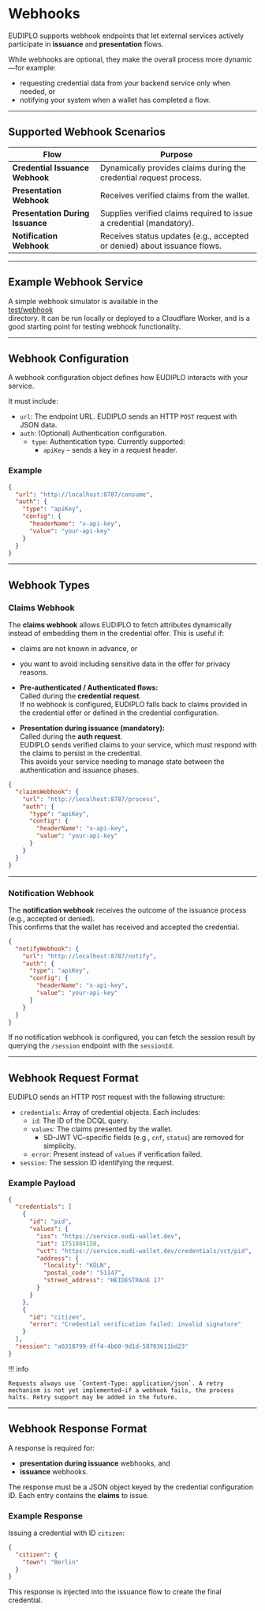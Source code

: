 # Webhooks

EUDIPLO supports webhook endpoints that let external services actively participate in **issuance** and **presentation** flows.

While webhooks are optional, they make the overall process more dynamic—for example:

- requesting credential data from your backend service only when needed, or
- notifying your system when a wallet has completed a flow.

---

## Supported Webhook Scenarios

| Flow                             | Purpose                                                                  |
| -------------------------------- | ------------------------------------------------------------------------ |
| **Credential Issuance Webhook**  | Dynamically provides claims during the credential request process.       |
| **Presentation Webhook**         | Receives verified claims from the wallet.                                |
| **Presentation During Issuance** | Supplies verified claims required to issue a credential (mandatory).     |
| **Notification Webhook**         | Receives status updates (e.g., accepted or denied) about issuance flows. |

---

## Example Webhook Service

A simple webhook simulator is available in the  
[test/webhook](https://github.com/openwallet-foundation-labs/eudiplo/tree/main/test/webhook)  
directory. It can be run locally or deployed to a Cloudflare Worker, and is a good starting point for testing webhook functionality.

---

## Webhook Configuration

A webhook configuration object defines how EUDIPLO interacts with your service.

It must include:

- `url`: The endpoint URL. EUDIPLO sends an HTTP `POST` request with JSON data.
- `auth`: (Optional) Authentication configuration.
  - `type`: Authentication type. Currently supported:
    - `apiKey` – sends a key in a request header.

### Example

```json
{
  "url": "http://localhost:8787/consume",
  "auth": {
    "type": "apiKey",
    "config": {
      "headerName": "x-api-key",
      "value": "your-api-key"
    }
  }
}
```

---

## Webhook Types

### Claims Webhook

The **claims webhook** allows EUDIPLO to fetch attributes dynamically instead of embedding them in the credential offer. This is useful if:

- claims are not known in advance, or
- you want to avoid including sensitive data in the offer for privacy reasons.

- **Pre-authenticated / Authenticated flows:**  
  Called during the **credential request**.  
  If no webhook is configured, EUDIPLO falls back to claims provided in the credential offer or defined in the credential configuration.

- **Presentation during issuance (mandatory):**  
  Called during the **auth request**.  
  EUDIPLO sends verified claims to your service, which must respond with the claims to persist in the credential.  
  This avoids your service needing to manage state between the authentication and issuance phases.

```json
{
  "claimsWebhook": {
    "url": "http://localhost:8787/process",
    "auth": {
      "type": "apiKey",
      "config": {
        "headerName": "x-api-key",
        "value": "your-api-key"
      }
    }
  }
}
```

---

### Notification Webhook

The **notification webhook** receives the outcome of the issuance process (e.g., accepted or denied).  
This confirms that the wallet has received and accepted the credential.

```json
{
  "notifyWebhook": {
    "url": "http://localhost:8787/notify",
    "auth": {
      "type": "apiKey",
      "config": {
        "headerName": "x-api-key",
        "value": "your-api-key"
      }
    }
  }
}
```

If no notification webhook is configured, you can fetch the session result by querying the `/session` endpoint with the `sessionId`.

---

## Webhook Request Format

EUDIPLO sends an HTTP `POST` request with the following structure:

- `credentials`: Array of credential objects. Each includes:
  - `id`: The ID of the DCQL query.
  - `values`: The claims presented by the wallet.
    - SD-JWT VC–specific fields (e.g., `cnf`, `status`) are removed for simplicity.
  - `error`: Present instead of `values` if verification failed.
- `session`: The session ID identifying the request.

### Example Payload

```json
{
  "credentials": [
    {
      "id": "pid",
      "values": {
        "iss": "https://service.eudi-wallet.dev",
        "iat": 1751884150,
        "vct": "https://service.eudi-wallet.dev/credentials/vct/pid",
        "address": {
          "locality": "KÖLN",
          "postal_code": "51147",
          "street_address": "HEIDESTRAẞE 17"
        }
      }
    },
    {
      "id": "citizen",
      "error": "Credential verification failed: invalid signature"
    }
  ],
  "session": "a6318799-dff4-4b60-9d1d-58703611bd23"
}
```

!!! info

    Requests always use `Content-Type: application/json`. A retry mechanism is not yet implemented—if a webhook fails, the process halts. Retry support may be added in the future.

---

## Webhook Response Format

A response is required for:

- **presentation during issuance** webhooks, and
- **issuance** webhooks.

The response must be a JSON object keyed by the credential configuration ID. Each entry contains the **claims** to issue.

### Example Response

Issuing a credential with ID `citizen`:

```json
{
  "citizen": {
    "town": "Berlin"
  }
}
```

This response is injected into the issuance flow to create the final credential.
